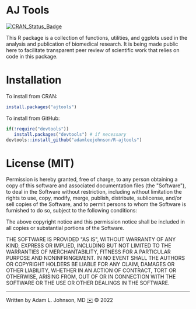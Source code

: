 # AJ Tools

[![CRAN_Status_Badge](https://www.r-pkg.org/badges/version/ajtools)](https://cran.r-project.org/package=ajtools)

This R package is a collection of functions, utilities, and ggplots used in the analysis and publication of biomedical research. It is being made public here to facilitate transparent peer review of scientific work that relies on code in this package.

# Installation

To install from CRAN:

```r
install.packages("ajtools")
```

To install from GitHub:

```r
if(!require("devtools"))
   install.packages("devtools") # if necessary
devtools::install_github("adamleejohnson/R-ajtools")
```

# License (MIT)

Permission is hereby granted, free of charge, to any person obtaining a copy
of this software and associated documentation files (the "Software"), to deal
in the Software without restriction, including without limitation the rights
to use, copy, modify, merge, publish, distribute, sublicense, and/or sell
copies of the Software, and to permit persons to whom the Software is
furnished to do so, subject to the following conditions:

The above copyright notice and this permission notice shall be included in all
copies or substantial portions of the Software.

THE SOFTWARE IS PROVIDED "AS IS", WITHOUT WARRANTY OF ANY KIND, EXPRESS OR
IMPLIED, INCLUDING BUT NOT LIMITED TO THE WARRANTIES OF MERCHANTABILITY,
FITNESS FOR A PARTICULAR PURPOSE AND NONINFRINGEMENT. IN NO EVENT SHALL THE
AUTHORS OR COPYRIGHT HOLDERS BE LIABLE FOR ANY CLAIM, DAMAGES OR OTHER
LIABILITY, WHETHER IN AN ACTION OF CONTRACT, TORT OR OTHERWISE, ARISING FROM,
OUT OF OR IN CONNECTION WITH THE SOFTWARE OR THE USE OR OTHER DEALINGS IN THE
SOFTWARE.

---

Written by Adam L. Johnson, MD [✉️](mailto:sealant.06.sirloin@icloud.com?subject=AJTools%20R%20Package) © 2022
